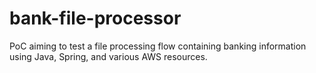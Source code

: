 # bank-file-processor
PoC aiming to test a file processing flow containing banking information using Java, Spring, and various AWS resources.

